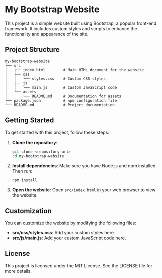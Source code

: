# My Bootstrap Website

This project is a simple website built using Bootstrap, a popular front-end framework. It includes custom styles and scripts to enhance the functionality and appearance of the site.

## Project Structure

```
my-bootstrap-website
├── src
│   ├── index.html        # Main HTML document for the website
│   ├── css
│   │   └── styles.css    # Custom CSS styles
│   ├── js
│   │   └── main.js       # Custom JavaScript code
│   └── assets
│       └── README.md     # Documentation for assets
├── package.json          # npm configuration file
└── README.md             # Project documentation
```

## Getting Started

To get started with this project, follow these steps:

1. **Clone the repository**:
   ```bash
   git clone <repository-url>
   cd my-bootstrap-website
   ```

2. **Install dependencies**:
   Make sure you have Node.js and npm installed. Then run:
   ```bash
   npm install
   ```

3. **Open the website**:
   Open `src/index.html` in your web browser to view the website.

## Customization

You can customize the website by modifying the following files:

- **src/css/styles.css**: Add your custom styles here.
- **src/js/main.js**: Add your custom JavaScript code here.

## License

This project is licensed under the MIT License. See the LICENSE file for more details.